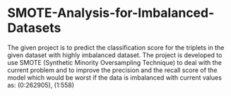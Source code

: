 # SMOTE-Analysis-for-Imbalanced-Datasets

The given project is to predict the classification score for the triplets in the given dataset with highly imbalanced dataset. The project is developed to use SMOTE (Synthetic Minority Oversampling Technique) to deal with the current problem and to improve the precision and the recall score of the model which would be worst if the data is imbalanced with current values as:
(0:262905), 
(1:558)

